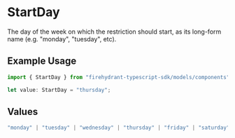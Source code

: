 # StartDay

The day of the week on which the restriction should start, as its long-form name (e.g. "monday", "tuesday", etc).

## Example Usage

```typescript
import { StartDay } from "firehydrant-typescript-sdk/models/components";

let value: StartDay = "thursday";
```

## Values

```typescript
"monday" | "tuesday" | "wednesday" | "thursday" | "friday" | "saturday" | "sunday"
```